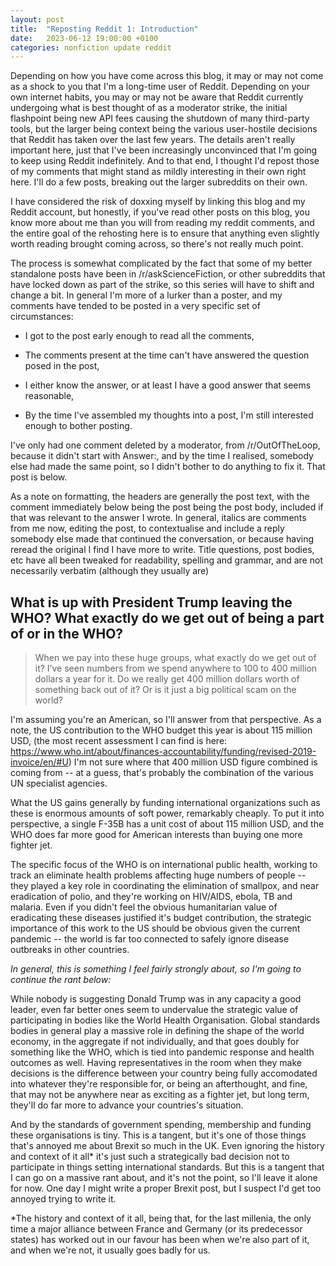 ```yaml
---
layout: post
title:  "Reposting Reddit 1: Introduction"
date:   2023-06-12 19:00:00 +0100
categories: nonfiction update reddit
---
```


Depending on how you have come across this blog, it may or may not come as a shock to you that I'm a long-time user of Reddit. Depending on your own internet habits, you may or may not be aware that Reddit currently undergoing what is best thought of as a moderator strike, the initial flashpoint being new API fees causing the shutdown of many third-party tools, but the larger being context being the various user-hostile decisions that Reddit has taken over the last few years. The details aren't really important here, just that I've been increasingly unconvinced that I'm going to keep using Reddit indefinitely. And to that end, I thought I'd repost those of my comments that might stand as mildly interesting in their own right here. I'll do a few posts, breaking out the larger subreddits on their own.

I have considered the risk of doxxing myself by linking this blog and my Reddit account, but honestly, if you've read other posts on this blog, you know more about me than you will from reading my reddit comments, and the entire goal of the rehosting here is to ensure that anything even slightly worth reading brought coming across, so there's not really much point.

The process is somewhat complicated by the fact that some of my better standalone posts have been in /r/askScienceFiction, or other subreddits that have locked down as part of the strike, so this series will have to shift and change a bit. In general I'm more of a lurker than a poster, and my comments have tended to be posted in a very specific set of circumstances:

* I got to the post early enough to read all the comments,

* The comments present at the time can't have answered the question posed in the post,

* I either know the answer, or at least I have a good answer that seems reasonable,

* By the time I've assembled my thoughts into a post, I'm still interested enough to bother posting.

I've only had one comment deleted by a moderator, from /r/OutOfTheLoop, because it didn't start with Answer:, and by the time I realised, somebody else had made the same point, so I didn't bother to do anything to fix it. That post is below.

As a note on formatting, the headers are generally the post text, with the comment immediately below being the post being the post body, included if that was relevant to the answer I wrote. In general, italics are comments from me now, editing the post, to contextualise and include a reply somebody else made that continued the conversation, or because having reread the original I find I have more to write. Title questions, post bodies, etc have all been tweaked for readability, spelling and grammar, and are not necessarily verbatim (although they usually are)

## What is up with President Trump leaving the WHO? What exactly do we get out of being a part of or in the WHO?
> When we pay into these huge groups, what exactly do we get out of it? I’ve seen numbers from we spend anywhere to 100 to 400 million dollars a year for it. Do we really get 400 million dollars worth of something back out of it? Or is it just a big political scam on the world?

I'm assuming you're an American, so I'll answer from that perspective. As a note, the US contribution to the WHO budget this year is about 115 million USD, (the most recent assessment I can find is here: https://www.who.int/about/finances-accountability/funding/revised-2019-invoice/en/#U) I'm not sure where that 400 million USD figure combined is coming from -- at a guess, that's probably the combination of the various UN specialist agencies.

What the US gains generally by funding international organizations such as these is enormous amounts of soft power, remarkably cheaply. To put it into perspective, a single F-35B has a unit cost of about 115 million USD, and the WHO does far more good for American interests than buying one more fighter jet.

The specific focus of the WHO is on international public health, working to track an eliminate health problems affecting huge numbers of people -- they played a key role in coordinating the elimination of smallpox, and near eradication of polio, and they're working on HIV/AIDS, ebola, TB and malaria. Even if you didn't feel the obvious humanitarian value of eradicating these diseases justified it's budget contribution, the strategic importance of this work to the US should be obvious given the current pandemic -- the world is far too connected to safely ignore disease outbreaks in other countries.

_In general, this is something I feel fairly strongly about, so I'm going to continue the rant below:_

While nobody is suggesting Donald Trump was in any capacity a good leader, even far better ones seem to undervalue the strategic value of participating in bodies like the World Health Organisation. Global standards bodies in general play a massive role in defining the shape of the world economy, in the aggregate if not individually, and that goes doubly for something like the WHO, which is tied into pandemic response and health outcomes as well. Having representatives in the room when they make decisions is the difference between your country being fully accomodated into whatever they're responsible for, or being an afterthought, and fine, that may not be anywhere near as exciting as a fighter jet, but long term, they'll do far more to advance your countries's situation.

And by the standards of government spending, membership and funding these organisations is tiny. This is a tangent, but it's one of those things that's annoyed me about Brexit so much in the UK. Even ignoring the history and context of it all* it's just such a strategically bad decision not to participate in things setting international standards. But this is a tangent that I can go on a massive rant about, and it's not the point, so I'll leave it alone for now. One day I might write a proper Brexit post, but I suspect I'd get too annoyed trying to write it.

*The history and context of it all, being that, for the last millenia, the only time a major alliance between France and Germany (or its predecessor states) has worked out in our favour has been when we're also part of it, and when we're not, it usually goes badly for us.
